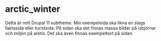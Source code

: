 # arctic_winter
Detta är mitt Drupal 11 subtheme. Min exempelsida ska likna en slags faktasida eller turistsida. På sidan ska det finnas massa bilder på isbjörnar och miljön på arktis. 
Det ska även finnas exempeltext på sidan.
